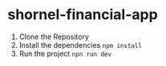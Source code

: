 # shornel-financial-app

1. Clone the Repository
2. Install the dependencies `npm install`
3. Run the project `npn run dev`